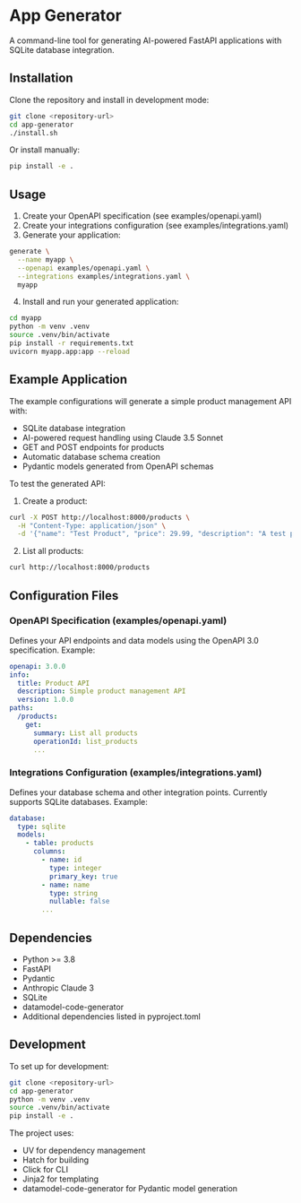 # App Generator

A command-line tool for generating AI-powered FastAPI applications with SQLite database integration.

## Installation

Clone the repository and install in development mode:

```bash
git clone <repository-url>
cd app-generator
./install.sh
```

Or install manually:

```bash
pip install -e .
```

## Usage

1. Create your OpenAPI specification (see examples/openapi.yaml)
2. Create your integrations configuration (see examples/integrations.yaml)
3. Generate your application:

```bash
generate \
  --name myapp \
  --openapi examples/openapi.yaml \
  --integrations examples/integrations.yaml \
  myapp
```

4. Install and run your generated application:

```bash
cd myapp
python -m venv .venv
source .venv/bin/activate
pip install -r requirements.txt
uvicorn myapp.app:app --reload
```

## Example Application

The example configurations will generate a simple product management API with:

- SQLite database integration
- AI-powered request handling using Claude 3.5 Sonnet
- GET and POST endpoints for products
- Automatic database schema creation
- Pydantic models generated from OpenAPI schemas

To test the generated API:

1. Create a product:
```bash
curl -X POST http://localhost:8000/products \
  -H "Content-Type: application/json" \
  -d '{"name": "Test Product", "price": 29.99, "description": "A test product"}'
```

2. List all products:
```bash
curl http://localhost:8000/products
```

## Configuration Files

### OpenAPI Specification (examples/openapi.yaml)
Defines your API endpoints and data models using the OpenAPI 3.0 specification. Example:

```yaml
openapi: 3.0.0
info:
  title: Product API
  description: Simple product management API
  version: 1.0.0
paths:
  /products:
    get:
      summary: List all products
      operationId: list_products
      ...
```

### Integrations Configuration (examples/integrations.yaml)
Defines your database schema and other integration points. Currently supports SQLite databases. Example:

```yaml
database:
  type: sqlite
  models:
    - table: products
      columns:
        - name: id
          type: integer
          primary_key: true
        - name: name
          type: string
          nullable: false
        ...
```

## Dependencies

- Python >= 3.8
- FastAPI
- Pydantic
- Anthropic Claude 3
- SQLite
- datamodel-code-generator
- Additional dependencies listed in pyproject.toml

## Development

To set up for development:

```bash
git clone <repository-url>
cd app-generator
python -m venv .venv
source .venv/bin/activate
pip install -e .
```

The project uses:
- UV for dependency management
- Hatch for building
- Click for CLI
- Jinja2 for templating
- datamodel-code-generator for Pydantic model generation
